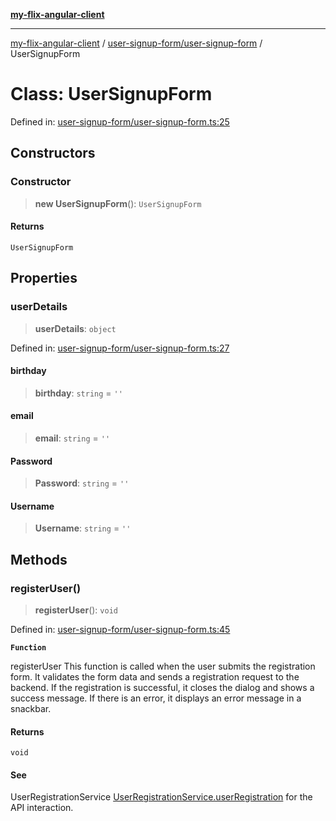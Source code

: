 [**my-flix-angular-client**](/README.md)

***

[my-flix-angular-client](../../../modules.md) / [user-signup-form/user-signup-form](../README.md) / UserSignupForm

# Class: UserSignupForm

Defined in: [user-signup-form/user-signup-form.ts:25](https://github.com/srpmfp/myFlix-Angular-client/blob/3b98426b0b09b021ab5e603ef7ab490cf6b10ea4/src/app/user-signup-form/user-signup-form.ts#L25)

## Constructors

### Constructor

> **new UserSignupForm**(): `UserSignupForm`

#### Returns

`UserSignupForm`

## Properties

### userDetails

> **userDetails**: `object`

Defined in: [user-signup-form/user-signup-form.ts:27](https://github.com/srpmfp/myFlix-Angular-client/blob/3b98426b0b09b021ab5e603ef7ab490cf6b10ea4/src/app/user-signup-form/user-signup-form.ts#L27)

#### birthday

> **birthday**: `string` = `''`

#### email

> **email**: `string` = `''`

#### Password

> **Password**: `string` = `''`

#### Username

> **Username**: `string` = `''`

## Methods

### registerUser()

> **registerUser**(): `void`

Defined in: [user-signup-form/user-signup-form.ts:45](https://github.com/srpmfp/myFlix-Angular-client/blob/3b98426b0b09b021ab5e603ef7ab490cf6b10ea4/src/app/user-signup-form/user-signup-form.ts#L45)

**`Function`**

registerUser
 This function is called when the user submits the registration form.
 It validates the form data and sends a registration request to the backend.
If the registration is successful, it closes the dialog and shows a success message.
If there is an error, it displays an error message in a snackbar.

#### Returns

`void`

#### See

UserRegistrationService [UserRegistrationService.userRegistration](../../../fetch-api-data/classes/UserRegistrationService.md#userregistration) for the API interaction.

